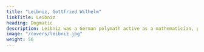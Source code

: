 ```yaml
---
title: "Leibniz, Gottfried Wilhelm"
linkTitle: Leibniz
heading: Dogmatic
description: Leibniz was a German polymath active as a mathematician, philosopher, scientist and diplomat. He is a prominent figure in both the history of philosophy and the history of mathematics.
image: "/covers/leibniz.jpg"
weight: 56
---
```

